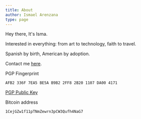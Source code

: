 ```yaml
---
title: About
author: Ismael Arenzana
type: page
---
```

Hey there, It's Isma.

Interested in everything: from art to technology, faith to travel.

Spanish by birth, American by adoption.

Contact me [here][1].

PGP Fingerprint

```
AFB2 336F 7EA5 BE5A B9B2 2FF8 2B20 1107 DA00 4171
```

[PGP Public Key][2]

Bitcoin address

```
1CejGZw1f11pTNmZewrn3pCW3Qufh4NaG7
```

 [1]: mailto:isma@arenzana.org
 [2]: https://raw.githubusercontent.com/iarenzana/iarenzana.github.io/master/assets/misc/rsa_public_key.txt
